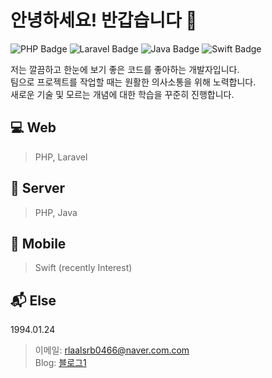 # 안녕하세요! 반갑습니다 👋

![PHP Badge](https://img.shields.io/badge/-PHP-777BB4?style=flat-square&logo=PHP&logoColor=white)
![Laravel Badge](https://img.shields.io/badge/-Laravel-FF2D20?style=flat-square&logo=Laravel&logoColor=white)
![Java Badge](https://img.shields.io/badge/-Java-007396?style=flat-square&logo=Java&logoColor=white)
![Swift Badge](https://img.shields.io/badge/-Swift-FA7343?style=flat-square&logo=Swift&logoColor=white)

저는 깔끔하고 한눈에 보기 좋은 코드를 좋아하는 개발자입니다.
<br/>
팀으로 프로젝트를 작업할 때는 원활한 의사소통을 위해 노력합니다.
<br/>
새로운 기술 및 모르는 개념에 대한 학습을 꾸준히 진행합니다.


## 💻 Web

>  PHP, Laravel

## 💾 Server
>  PHP, Java

## 📱 Mobile
>  Swift (recently Interest)

## 📬 Else
1994.01.24
> 이메일: rlaalsrb0466@naver.com.com <br/>
> Blog: [블로그1](https://min-nine.tistory.com)

